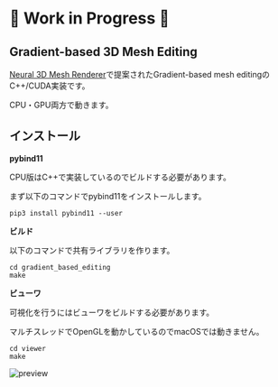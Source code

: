 # :construction: Work in Progress :construction:

## Gradient-based 3D Mesh Editing

[Neural 3D Mesh Renderer](https://arxiv.org/abs/1711.07566)で提案されたGradient-based mesh editingのC++/CUDA実装です。

CPU・GPU両方で動きます。

## インストール

**pybind11**

CPU版はC++で実装しているのでビルドする必要があります。

まず以下のコマンドでpybind11をインストールします。

```
pip3 install pybind11 --user
```

**ビルド**

以下のコマンドで共有ライブラリを作ります。

```
cd gradient_based_editing
make
```

**ビューワ**

可視化を行うにはビューワをビルドする必要があります。

マルチスレッドでOpenGLを動かしているのでmacOSでは動きません。

```
cd viewer
make
```

![preview](https://qiita-image-store.s3.amazonaws.com/0/109322/85b69fb6-c397-fcbc-dd9a-f0ce31728d09.gif)